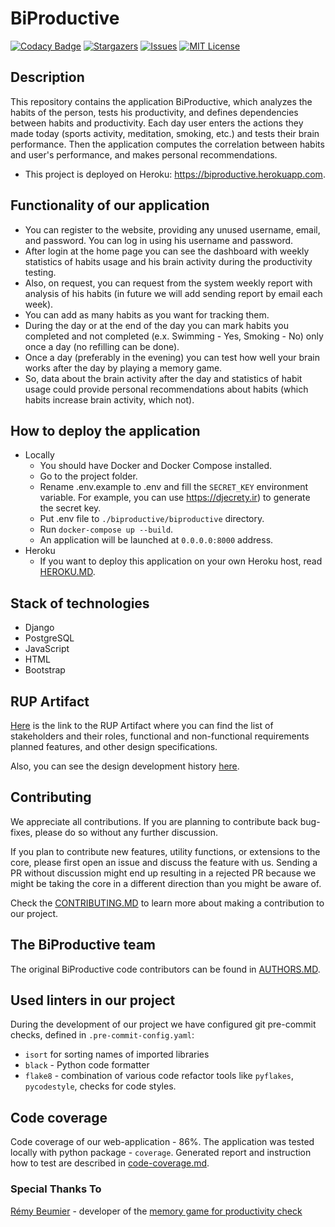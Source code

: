 # BiProductive

[![Codacy Badge](https://api.codacy.com/project/badge/Grade/1b8fcfb3465a4f02ab9a2d6dc445dfed)](https://app.codacy.com/gh/rizvansky/biproductive?utm_source=github.com&utm_medium=referral&utm_content=rizvansky/biproductive&utm_campaign=Badge_Grade_Settings)
[![Stargazers][stars-shield]][stars-url]
[![Issues][issues-shield]][issues-url]
[![MIT License][license-shield]][license-url]

## Description

This repository contains the application BiProductive, which analyzes the habits of the person, tests his productivity,
and defines dependencies between habits and productivity. Each day user enters the actions they made today (sports
activity, meditation, smoking, etc.) and tests their brain performance. Then the application computes the correlation
between habits and user's performance, and makes personal recommendations.

- This project is deployed on Heroku: https://biproductive.herokuapp.com.

## Functionality of our application

- You can register to the website, providing any unused username, email, and password. You can log in using his username
  and password.
- After login at the home page you can see the dashboard with weekly statistics of habits usage and his brain activity
  during the productivity testing.
- Also, on request, you can request from the system weekly report with analysis of his habits (in future we will add
  sending report by email each week).
- You can add as many habits as you want for tracking them.
- During the day or at the end of the day you can mark habits you completed and not completed (e.x. Swimming - Yes,
  Smoking - No) only once a day (no refilling can be done).
- Once a day (preferably in the evening) you can test how well your brain works after the day by playing a memory game.
- So, data about the brain activity after the day and statistics of habit usage could provide personal recommendations
  about habits (which habits increase brain activity, which not).

## How to deploy the application

- Locally
  - You should have Docker and Docker Compose installed.
  - Go to the project folder.
  - Rename .env.example to .env and fill the ```SECRET_KEY``` environment variable. For example, you can use
    https://djecrety.ir) to generate the secret key.
  - Put .env file to ```./biproductive/biproductive``` directory.
  - Run ```docker-compose up --build```.
  - An application will be launched at ```0.0.0.0:8000``` address.
- Heroku
    - If you want to deploy this application on your own Heroku host, read [HEROKU.MD](docs/HEROKU.MD).

## Stack of technologies
- Django
- PostgreSQL
- JavaScript
- HTML
- Bootstrap

## RUP Artifact
[Here](https://docs.google.com/document/d/14AMeCV4WJotkQ8lvZcl2u_bB66lMKmu4/edit?usp=sharing&ouid=109541784549585358096&rtpof=true&sd=true) 
is the link to the RUP Artifact where you can find the list of stakeholders and their roles, functional and 
non-functional requirements planned features, and other design specifications.

Also, you can see the design development history [here](./docs/DESIGN_DEVELOPMENT.MD).

## Contributing
We appreciate all contributions. If you are planning to contribute back bug-fixes, please do so without any further
discussion.

If you plan to contribute new features, utility functions, or extensions to the core, please first open an issue and
discuss the feature with us. Sending a PR without discussion might end up resulting in a rejected PR because we might be
taking the core in a different direction than you might be aware of.

Check the [CONTRIBUTING.MD](./docs/CONTRIBUTING.MD) to learn more about making a contribution to our project.

## The BiProductive team

The original BiProductive code contributors can be found in [AUTHORS.MD](./docs/AUTHORS.MD).

## Used linters in our project

During the development of our project we have configured git pre-commit checks, defined in `.pre-commit-config.yaml`:

- `isort` for sorting names of imported libraries
- `black` - Python code formatter
- `flake8` - combination of various code refactor tools like `pyflakes`, `pycodestyle`, checks for code styles.

## Code coverage

Code coverage of our web-application - 86%. The application was tested locally with python package - `coverage`.
Generated report and instruction how to test are described in [code-coverage.md](docs/code-coverage.md).

### Special Thanks To

[Rémy Beumier](https://github.com/beumsk) - developer of the
[memory game for productivity check](https://github.com/beumsk/Memory)

<!-- MARKDOWN LINKS & IMAGES -->
<!-- https://www.markdownguide.org/basic-syntax/#reference-style-links -->

[stars-shield]: https://img.shields.io/github/stars/rizvansky/biproductive.svg?style=flat&logo=appveyor

[stars-url]: https://github.com/rizvansky/biproductive/stargazers

[issues-shield]: https://img.shields.io/github/issues/rizvansky/biproductive.svg?style=flat&logo=appveyor
[issues-url]: https://github.com/rizvansky/biproductive/issues
[license-shield]: https://img.shields.io/github/license/rizvansky/biproductive.svg?style=flat
[license-url]: https://github.com/rizvansky/biproductive/blob/main/LICENSE
